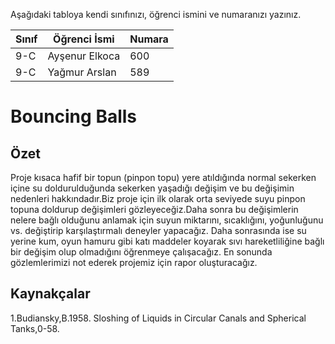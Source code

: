 

Aşağıdaki tabloya kendi sınıfınızı, öğrenci ismini ve numaranızı yazınız. 

Sınıf | Öğrenci İsmi  | Numara
-------|----------------|--------
9-C   | Ayşenur Elkoca | 600
9-C   | Yağmur Arslan | 589

#  Bouncing Balls
## Özet
Proje kısaca hafif bir topun (pinpon topu) yere atıldığında normal sekerken içine su doldurulduğunda sekerken yaşadığı değişim ve bu değişimin nedenleri hakkındadır.Biz proje için ilk olarak orta seviyede suyu pinpon topuna doldurup değişimleri gözleyeceğiz.Daha sonra bu değişimlerin nelere bağlı olduğunu anlamak için suyun miktarını, sıcaklığını, yoğunluğunu vs. değiştirip karşılaştırmalı deneyler yapacağız. Daha sonrasında ise su yerine kum, oyun hamuru gibi katı maddeler koyarak sıvı hareketliliğine bağlı bir değişim olup olmadığını öğrenmeye çalışacağız. En sonunda gözlemlerimizi not ederek projemiz için rapor oluşturacağız.

## Kaynakçalar  
1.Budiansky,B.1958. Sloshing of Liquids in Circular Canals and Spherical Tanks,0-58.

